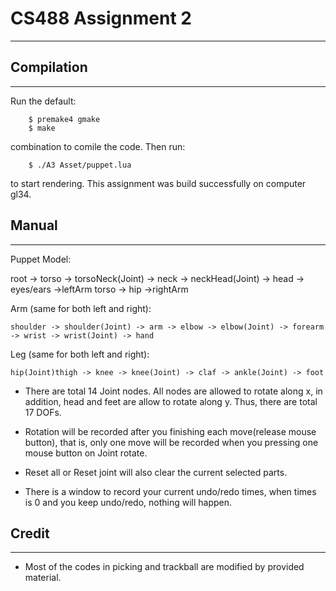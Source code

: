 # CS488 Assignment 2

---

## Compilation

----

Run the default:

    	$ premake4 gmake
    	$ make

combination to comile the code. 
Then run:

		$ ./A3 Asset/puppet.lua

to start rendering. This assignment was build successfully on computer gl34.

## Manual

----

Puppet Model:

root -> torso	-> torsoNeck(Joint) -> neck -> neckHead(Joint) -> head -> eyes/ears
			->leftArm
torso -> hip
			->rightArm


Arm (same for both left and right):

	shoulder -> shoulder(Joint) -> arm -> elbow -> elbow(Joint) -> forearm -> wrist -> wrist(Joint) -> hand

Leg (same for both left and right):

	hip(Joint)thigh -> knee -> knee(Joint) -> claf -> ankle(Joint) -> foot

* There are total 14 Joint nodes. 
	All nodes are allowed to rotate along x, in addition, head and feet are allow to rotate along y.
	Thus, there are total 17 DOFs.

* Rotation will be recorded after you finishing each move(release mouse button), that is, only one move will be recorded when you pressing one mouse button on Joint rotate.

* Reset all or Reset joint will also clear the current selected parts.

* There is a window to record your current undo/redo times, when times is 0 and you keep undo/redo, nothing will happen.

## Credit

----

* Most of the codes in picking and trackball are modified by provided material.
